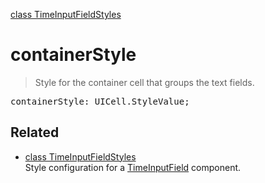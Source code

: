 [class TimeInputFieldStyles](TimeInputFieldStyles.md)

# containerStyle

> Style for the container cell that groups the text fields.

<pre class="docgen_signature">containerStyle: UICell.StyleValue;</pre>

## Related

- [<!--{ref:class}-->class TimeInputFieldStyles](TimeInputFieldStyles.md) \
    Style configuration for a [TimeInputField](TimeInputField.md) component.
